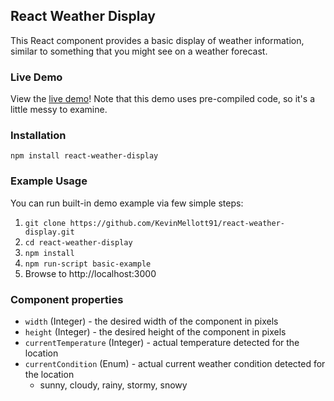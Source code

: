 ## React Weather Display
This React component provides a basic display of weather information, similar
to something that you might see on a weather forecast.

### Live Demo
View the [live demo](https://run.plnkr.co/plunks/c752wk/)! Note that this demo uses pre-compiled code, so it's a little messy to examine.

### Installation
```
npm install react-weather-display
```

### Example Usage
You can run built-in demo example via few simple steps:<br />
1. `git clone https://github.com/KevinMellott91/react-weather-display.git`<br />
2. `cd react-weather-display`<br />
3. `npm install`<br />
4. `npm run-script basic-example`<br />
5. Browse to http://localhost:3000

### Component properties
- `width` (Integer) - the desired width of the component in pixels
- `height` (Integer) - the desired height of the component in pixels
- `currentTemperature` (Integer) - actual temperature detected for the location
- `currentCondition` (Enum) - actual current weather condition detected for the location
  - sunny, cloudy, rainy, stormy, snowy

